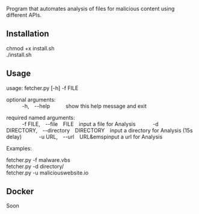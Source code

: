 Program that automates analysis of files for malicious content using different APIs.  

## Installation  
  
chmod +x install.sh  
./install.sh  

## Usage  

usage: fetcher.py [-h] -f FILE  
  
optional arguments:  
&emsp;&emsp;&emsp;-h,&emsp;--help&emsp;&emsp;&emsp;show this help message and exit  
  
required named arguments:  
&emsp;&emsp;&emsp;-f FILE,&emsp;--file&emsp;FILE&emsp;input a file for Analysis 
&emsp;&emsp;&emsp;-d DIRECTORY,&emsp;--directory&emsp;DIRECTORY&emsp;input a directory for Analysis (15s delay) 
&emsp;&emsp;&emsp;-u URL,&emsp;--url&emsp;URL&emspinput a url for Analysis  
  
Examples:  
  
fetcher.py -f malware.vbs  
fetcher.py -d directory/  
fetcher.py -u maliciouswebsite.io  

## Docker  
  
  Soon  
  
